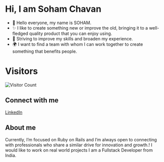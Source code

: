 # Hi, I am Soham Chavan


- 👋 Hello everyone, my name is SOHAM.
- ✨ I like to create something new or improve the old, bringing it to a well-fledged quality product that you can enjoy using.
- 🚀 Striving to improve my skills and broaden my experience.
- 🌍 I want to find a team with whom I can work together to create something that benefits people.
  

# Visitors
![Visitor Count](https://api.visitorbadge.io/api/visitors?path=https%3A%2F%2Fgithub.com%2Fsohamchavan07%2FSoham_chavan%2Fedit%2Fmain%2FREADME.md&label=Total%20visitors&labelColor=%23697689&countColor=%232ccce4&style=plastic&labelStyle=none)

## Connect with me
[LinkedIn](https://www.linkedin.com/in/sohamchavan07/)

## About me
Currently, I’m focused on Ruby on Rails and I’m always open to connecting with professionals who share a similar drive for innovation and growth.! 
I would like to work on real world projects
I am a Fullstack Developer from India.


